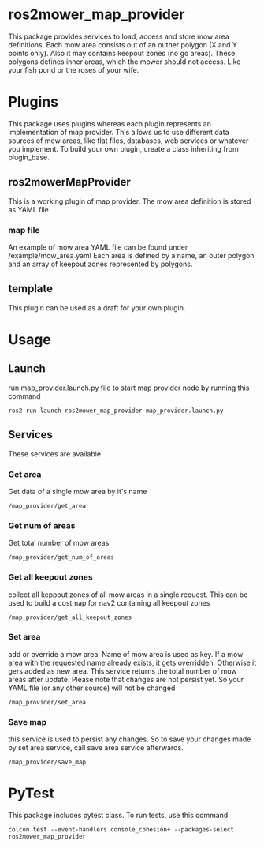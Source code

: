 # ros2mower_map_provider
This package provides services to load, access and store mow area definitions.
Each mow area consists out of an outher polygon (X and Y points only). Also it may contains keepout zones (no go areas). These polygons defines inner areas, which the mower should not access. 
Like your fish pond or the roses of your wife.

# Plugins
This package uses plugins whereas each plugin represents an implementation of map provider. This allows us to use different data sources of mow areas, like flat files, databases, web services or whatever you implement. To build your own plugin, create a class inheriting from plugin_base.

## ros2mowerMapProvider
This is a working plugin of map provider. The mow area definition is stored as YAML file

### map file
An example of mow area YAML file can be found under /example/mow_area.yaml
Each area is defined by a name, an outer polygon and an array of keepout zones represented by polygons.

## template
This plugin can be used as a draft for your own plugin.

# Usage

## Launch
run map_provider.launch.py file to start map provider node by running this command
```
ros2 run launch ros2mower_map_provider map_provider.launch.py
```
## Services
These services are available
### Get area
Get data of a single mow area by it's name
```
/map_provider/get_area
```
### Get num of areas
Get total number of mow areas
```
/map_provider/get_num_of_areas
```

### Get all keepout zones
collect all keppout zones of all mow areas in a single request. This can be used to build a costmap for nav2 containing all keepout zones
```
/map_provider/get_all_keepout_zones
```
### Set area
add or override a mow area. Name of mow area is used as key. If a mow area with the requested name already exists, it gets overridden. Otherwise it gers added as new area. This service returns the total number of mow areas after update.
Please note that changes are not persist yet. So your YAML file (or any other source) will not be changed
```
/map_provider/set_area
```

### Save map
this service is used to persist any changes. So to save your changes made by set area service, call save area service afterwards.
```
/map_provider/save_map
```

# PyTest
This package includes pytest class. To run tests, use this command
```
colcon test --event-handlers console_cohesion+ --packages-select ros2mower_map_provider
```
